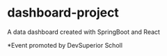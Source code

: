 # dashboard-project
A data dashboard created with SpringBoot and React

*Event promoted by DevSuperior Scholl
